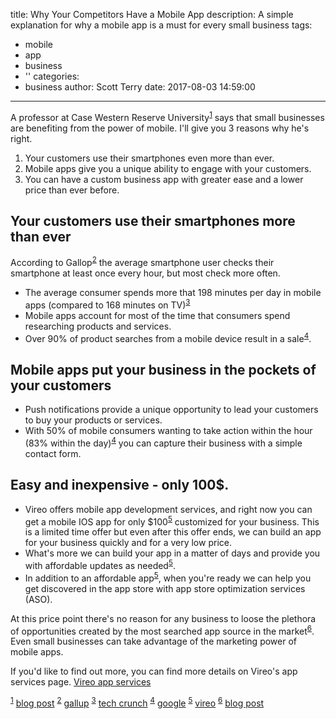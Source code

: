 title: Why Your Competitors Have a Mobile App
description: A simple explanation for why a mobile app is a must for every small business
tags:
  - mobile
  - app
  - business
  - ''
categories:
  - business
author: Scott Terry
date: 2017-08-03 14:59:00
---





A professor at Case Western Reserve University<sup id="source_ref1">[1](#source1)</sup> says that small businesses are benefiting from the power of mobile.  I'll give you 3 reasons why he's right.

1. Your customers use their smartphones even more than ever.
2. Mobile apps give you a unique ability to engage with your customers.
3. You can have a custom business app with greater ease and a lower price than ever before.

## Your customers use their smartphones more than ever

According to Gallop<sup id="source_ref2">[2](#source2)</sup> the average smartphone user checks their smartphone at least once every hour, but most check more often.

- The average consumer spends more that 198 minutes per day in mobile apps (compared to 168 minutes on TV)<sup id="source_ref3">[3](#source3)</sup>
- Mobile apps account for most of the time that consumers spend researching products and services.
- Over 90% of product searches from a mobile device result in a sale<sup id="source_ref4">[4](#source4)</sup>.

## Mobile apps put your business in the pockets of your customers

- Push notifications provide a unique opportunity to lead your customers to buy your products or services. 
- With 50% of mobile consumers wanting to take action within the hour (83% within the day)<sup id="source_ref4">[4](#source4)</sup> you can capture their business with a simple contact form.

## Easy and inexpensive - only 100$.
- Vireo offers mobile app development services, and right now you can get a mobile IOS app for only $100<sup id="source_ref5">[5](#source5)</sup> customized for your business.  This is a limited time offer but even after this offer ends, we can build an app for your business quickly and for a very low price.
- What's more we can build your app in a matter of days and provide you with affordable updates as needed<sup id="source_ref5">[5](#source5)</sup>.
- In addition to an affordable app<sup id="source_ref5">[5](#source5)</sup>, when you're ready we can help you get discovered in the app store with app store optimization services (ASO).

At this price point there's no reason for any business to loose the plethora of opportunities created by the most searched app source in the market<sup id="source_ref6">[6](#source6)</sup>.  Even small businesses can take advantage of the marketing power of mobile apps.

If you'd like to find out more, you can find more details on Vireo's app services page.  [Vireo app services](http://apptivator.cloudvireo.com/index.html)

<sup id="source1">[1](#source_ref1)</sup> [blog post](https://www.entrepreneur.com/article/269978)
<sup  id="source2">[2](#source_ref2)</sup> [gallup](http://www.gallup.com/poll/184046/smartphone-owners-check-phone-least-hourly.aspx)
<sup id="source3">[3](#source_ref3)</sup> [tech crunch](https://techcrunch.com/2015/09/10/u-s-consumers-now-spend-more-time-in-apps-than-watching-tv/#.2i85ox:DJrh)
<sup id="source4">[4](#source_ref4)</sup> [google](https://www.thinkwithgoogle.com/advertising-channels/mobile/mobile-path-to-purchase-5-key-findings/)
<sup id="source5">[5](#source_ref5)</sup> [vireo](http://apptivator.cloudvireo.com/index.html)
<sup id="source5">[6](#source_ref6)</sup> [blog post](https://blog.kissmetrics.com/app-store-optimization/)